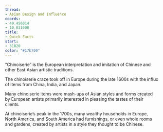 ```yaml
---
thread:
- Asian Design and Influence
coords:
- 49.456014
- 10.031008
title:
- Quick Facts
start:
- 31820
color: "#17b700"
---
```


“Chinoiserie” is the European interpretation and imitation of Chinese and other East Asian artistic traditions. 

The chinoiserie craze took off in Europe during the late 1600s with the influx of items from China, India, and Japan.

Many chinoiserie items were mash-ups of Asian styles and forms created by European artists primarily interested in pleasing the tastes of their clients.

At chinoiserie’s peak in the 1700s, many wealthy households in Europe, North America, and South America had furnishings, or even whole rooms and gardens, created by artists in a style they thought to be Chinese.

